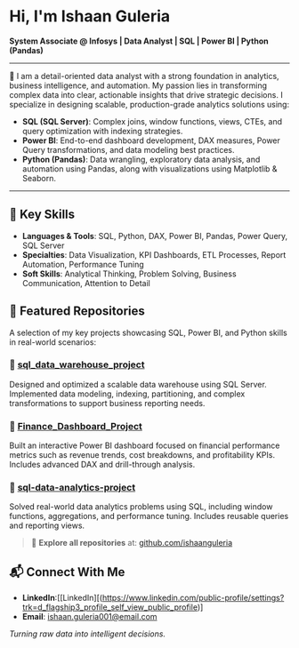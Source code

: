 # Hi, I'm Ishaan Guleria  
**System Associate @ Infosys | Data Analyst | SQL | Power BI | Python (Pandas)**

---

🎯 I am a detail-oriented data analyst with a strong foundation in analytics, business intelligence, and automation. My passion lies in transforming complex data into clear, actionable insights that drive strategic decisions. I specialize in designing scalable, production-grade analytics solutions using:

- **SQL (SQL Server)**: Complex joins, window functions, views, CTEs, and query optimization with indexing strategies.
- **Power BI**: End-to-end dashboard development, DAX measures, Power Query transformations, and data modeling best practices.
- **Python (Pandas)**: Data wrangling, exploratory data analysis, and automation using Pandas, along with visualizations using Matplotlib & Seaborn.

---

## 🧠 Key Skills

- **Languages & Tools**: SQL, Python, DAX, Power BI, Pandas, Power Query, SQL Server
- **Specialties**: Data Visualization, KPI Dashboards, ETL Processes, Report Automation, Performance Tuning
- **Soft Skills**: Analytical Thinking, Problem Solving, Business Communication, Attention to Detail
## 📂 Featured Repositories

A selection of my key projects showcasing SQL, Power BI, and Python skills in real-world scenarios:

### 🔹 [sql_data_warehouse_project](https://github.com/ishaanguleria/sql_data_warehouse_project)
Designed and optimized a scalable data warehouse using SQL Server. Implemented data modeling, indexing, partitioning, and complex transformations to support business reporting needs.

### 🔹 [Finance_Dashboard_Project](https://github.com/ishaanguleria/Finance_Dashboard_Project)
Built an interactive Power BI dashboard focused on financial performance metrics such as revenue trends, cost breakdowns, and profitability KPIs. Includes advanced DAX and drill-through analysis.

### 🔹 [sql-data-analytics-project](https://github.com/ishaanguleria/sql-data-analytics-project)
Solved real-world data analytics problems using SQL, including window functions, aggregations, and performance tuning. Includes reusable queries and reporting views.

> 🔗 **Explore all repositories** at: [github.com/ishaanguleria](https://github.com/ishaanguleria)


## 📬 Connect With Me

- **LinkedIn**:[[LinkedIn][(https://www.linkedin.com/public-profile/settings?trk=d_flagship3_profile_self_view_public_profile)]
- **Email**: ishaan.guleria001@email.com



_Turning raw data into intelligent decisions._
